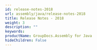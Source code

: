 ```yaml
---
id: release-notes-2018
url: assembly/java/release-notes-2018
title: Release Notes - 2018
weight: 3
description: ""
keywords: 
productName: GroupDocs.Assembly for Java
hideChildren: False
---
```

